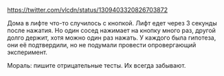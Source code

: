 https://twitter.com/vlcdn/status/1309403320826703872

Дома в лифте что-то случилось с кнопкой. Лифт едет через 3 секунды после нажатия. Но один сосед нажимает на кнопку много раз, другой долго держит, хотя можно один раз нажать. У каждого была гипотеза, они её подтвердили, но не подумали провести опровергающий эксперимент.

Мораль: пишите отрицательные тесты. Их всегда забывают.